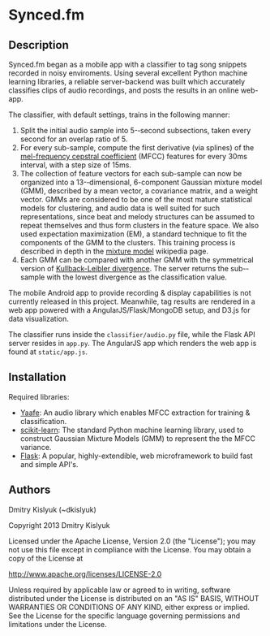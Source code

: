 Synced.fm
====================

Description
---------------------

Synced.fm began as a mobile app with a classifier to tag song snippets recorded in noisy enviroments. Using several excellent Python machine learning libraries, a reliable server-backend was built which accurately classifies clips of audio recordings, and posts the results in an online web-app.

The classifier, with default settings, trains in the following manner:

1.  Split the initial audio sample into 5-­‐second subsections, taken every second for an overlap ratio of 5.
2.  For every sub-sample, compute the first derivative (via splines) of the [mel-frequency cepstral coefficient](http://en.wikipedia.org/wiki/Mel-frequency_cepstrum) (MFCC) features for every 30ms interval, with a step size of 15ms.
3.  The collection of feature vectors for each sub-sample can now be organized into a 13-­‐dimensional, 6-component Gaussian mixture model (GMM), described by a mean vector, a covariance matrix, and a weight vector. GMMs are considered to be one of the most mature statistical models for clustering, and audio data is well suited for such representations, since beat and melody structures can be assumed to repeat themselves and thus form clusters in the feature space. We also used expectation maximization (EM), a standard technique to fit the components of the GMM to the clusters. This training process is described in depth in the [mixture model](http://en.wikipedia.org/wiki/Gaussian_mixture_model#Parameter_estimation_and_system_identification) wikipedia page.
4.  Each GMM can be compared with another GMM with the symmetrical version of [Kullback-Leibler divergence](http://en.wikipedia.org/wiki/Kullback-Leibler_divergence). The server returns the sub-­‐sample with the lowest divergence as the classification value.


The mobile Android app to provide recording & display capabilities is not currently released in this project. Meanwhile, tag results are rendered in a web app powered with a AngularJS/Flask/MongoDB setup, and D3.js for data visualization.

The classifier runs inside the `classifier/audio.py` file, while the Flask API server resides in `app.py`. The AngularJS app which renders the web app is found at `static/app.js`.

Installation
---------------------

Required libraries:

+ [Yaafe](http://yaafe.sourceforge.net/): An audio library which enables MFCC extraction for training & classification.
+ [scikit-learn](http://scikit-learn.org/): The standard Python machine learning library, used to construct Gaussian Mixture Models (GMM) to represent the the MFCC variance.
+ [Flask](http://flask.pocoo.org/): A popular, highly-extendible, web microframework to build fast and simple API's.


Authors
---------------------
Dmitry Kislyuk (~dkislyuk)





Copyright 2013 Dmitry Kislyuk

Licensed under the Apache License, Version 2.0 (the "License");
you may not use this file except in compliance with the License.
You may obtain a copy of the License at

 http://www.apache.org/licenses/LICENSE-2.0

Unless required by applicable law or agreed to in writing, software
distributed under the License is distributed on an "AS IS" BASIS,
WITHOUT WARRANTIES OR CONDITIONS OF ANY KIND, either express or implied.
See the License for the specific language governing permissions and
limitations under the License.
